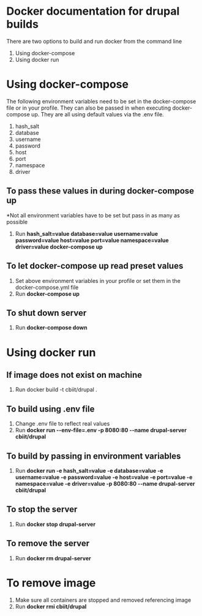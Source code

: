 # Docker documentation for drupal builds

There are two options to build and run docker from the command line

 1. Using docker-compose
 2. Using docker run

# Using docker-compose

 The following environment variables need to be set in the docker-compose file or in your profile. They can also be passed in when executing docker-compose up. They are all using default values via the .env file. 
 1. hash_salt
 2. database
 3. username
 4. password
 5. host
 6. port
 7. namespace
 8. driver

##  To pass these values in during docker-compose up
*Not all environment variables have to be set but pass in as many as possible
1. Run **hash_salt=value database=value username=value password=value host=value port=value namespace=value driver=value docker-compose up**
##  To let docker-compose up read preset values

 1. Set above environment variables in your profile or set them in the docker-compose.yml file
 2. Run **docker-compose up**

 ## To shut down server
 1. Run **docker-compose down**

# Using docker run

 ## If image does not exist on machine
 

 1. Run docker build -t cbiit/drupal .
 ## To build using .env file
 1.  Change .env file to reflect real values
 2. Run **docker run --env-file=.env -p 8080:80 --name drupal-server cbiit/drupal**
  ## To build by passing in environment variables
  1. Run **docker run -e hash_salt=value -e database=value -e username=value -e password=value -e host=value -e port=value -e namespace=value -e driver=value -p 8080:80 --name drupal-server cbiit/drupal**
 ## To stop the server
 1. Run **docker stop drupal-server**
 ## To remove the server
 1. Run **docker rm drupal-server**

# To remove image
1. Make sure all containers are stopped and removed referencing image
2. Run **docker rmi cbiit/drupal**
